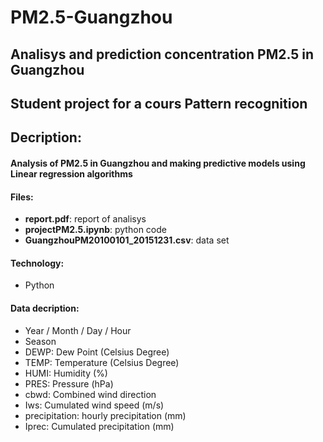 # PM2.5-Guangzhou
## Analisys and prediction concentration PM2.5  in Guangzhou
## Student project for a cours Pattern recognition
## Decription:
#### Analysis of PM2.5 in Guangzhou and making predictive models using Linear regression algorithms
#### Files:
- **report.pdf**: report of analisys
- **projectPM2.5.ipynb**: python code
- **GuangzhouPM20100101_20151231.csv**: data set
#### Technology:
- Python
#### Data decription:
- Year / Month / Day / Hour
- Season
- DEWP: Dew Point (Celsius Degree)
- TEMP: Temperature (Celsius Degree)
- HUMI: Humidity (%)
- PRES: Pressure (hPa)
- cbwd: Combined wind direction
- Iws: Cumulated wind speed (m/s)
- precipitation: hourly precipitation (mm)
- Iprec: Cumulated precipitation (mm)


